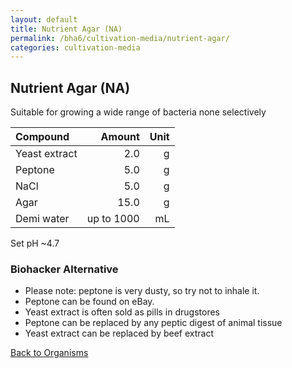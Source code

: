 ```yaml
---
layout: default
title: Nutrient Agar (NA)
permalink: /bha6/cultivation-media/nutrient-agar/
categories: cultivation-media
---
```


## Nutrient Agar (NA)

Suitable for growing a wide range of bacteria none selectively

|Compound| Amount | Unit |
|:-------|-------:|-----:|
|Yeast extract|2.0|g|
|Peptone|5.0|g|
|NaCl|5.0|g|
|Agar|15.0|g|
|Demi water| up to 1000|mL|

Set pH ~4.7

### Biohacker Alternative

* Please note: peptone is very dusty, so try not to inhale it.
* Peptone can be found on eBay.
* Yeast extract is often sold as pills in drugstores
* Peptone can be replaced by any peptic digest of animal tissue
* Yeast extract can be replaced by beef extract

[Back to Organisms](/bha6/organisms/)
